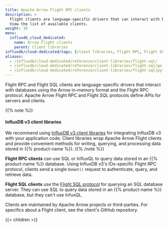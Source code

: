 ```yaml
---
title: Apache Arrow Flight RPC clients
description: >
  Flight clients are language-specific drivers that can interact with Flight servers using the Arrow in-memory format and the Flight RPC framework.
  View the list of available clients.
weight: 30
menu:
  influxdb_cloud_dedicated:
    name: Arrow Flight clients
    parent: Client libraries
influxdb/cloud-dedicated/tags: [client libraries, Flight RPC, Flight SQL]
aliases:
  - /influxdb/cloud-dedicated/reference/client-libraries/flight-sql/
  - /influxdb/cloud-dedicated/reference/client-libraries/flight-sql/go-flightsql/
  - /influxdb/cloud-dedicated/reference/client-libraries/flight-sql/python-flightsql-dbapi/
---
```


Flight RPC and Flight SQL clients are language-specific drivers that interact with databases using the Arrow in-memory format and the Flight RPC protocol.
Apache Arrow Flight RPC and Flight SQL protocols define APIs for servers and clients.

{{% note %}}
#### InfluxDB v3 client libraries

We recommend using [InfluxDB v3 client libraries](/influxdb/cloud-dedicated/reference/client-libraries/v3/) for integrating InfluxDB v3 with your application code.
Client libraries wrap Apache Arrow Flight clients
and provide convenient methods for writing, querying, and processing data stored in {{% product-name %}}.
{{% /note %}}

**Flight RPC clients** can use SQL or InfluxQL to query data stored in an {{% product-name %}} database.
Using InfluxDB v3's IOx-specific Flight RPC protocol, clients send a single `DoGet()` request to authenticate, query, and retrieve data.

**Flight SQL clients** use the [Flight SQL protocol](https://arrow.apache.org/docs/format/FlightSql.html) for querying an SQL database server.
They can use SQL to query data stored in an {{% product-name %}} database, but they can't use InfuxQL.

Clients are maintained by Apache Arrow projects or third-parties.
For specifics about a Flight client, see the client's GitHub repository.

{{< children >}}
